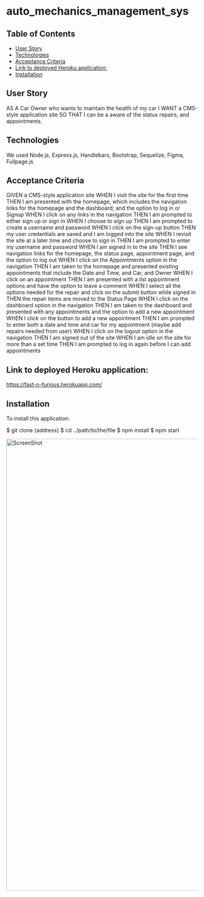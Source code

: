 # auto_mechanics_management_sys

## Table of Contents

  - [User Story](#user-story)
  - [Technologies](#technologies)
  - [Acceptance Criteria](#acceptance-criteria)
  - [Link to deployed Heroku application:](#link-to-deployed-heroku-application)
  - [Installation](#installation)

## User Story
AS A Car Owner who wants to maintain the health of my car
I WANT a CMS-style application site
SO THAT I can be a aware of the status repairs, and appointments.

## Technologies
We used Node.js, Express.js, Handlebars, Bootstrap, Sequelize, Figma, Fullpage.js

## Acceptance Criteria
GIVEN a CMS-style application site
WHEN I visit the site for the first time
THEN I am presented with the homepage, which includes the navigation links for the homepage and the dashboard; and the option to log in or Signup
WHEN I click on any links in the navigation
THEN I am prompted to either sign up or sign in
WHEN I choose to sign up
THEN I am prompted to create a username and password
WHEN I click on the sign-up button
THEN my user credentials are saved and I am logged into the site
WHEN I revisit the site at a later time and choose to sign in
THEN I am prompted to enter my username and password
WHEN I am signed in to the site
THEN I see navigation links for the homepage, the status page, appointment page, and the option to log out
WHEN I click on the Appointments option in the navigation
THEN I am taken to the homepage and presented existing appointments that include the Date and Time, and Car, and Owner
WHEN I click on an appointment
THEN I am presented with a list appointment options and have the option to leave a comment
WHEN I select all the options needed for the repair and click on the submit button while signed in
THEN the repair items are moved to the Status Page 
WHEN I click on the dashboard option in the navigation
THEN I am taken to the dashboard and presented with any appointments and the option to add a new appointment
WHEN I click on the button to add a new appointment
THEN I am prompted to enter both a date and time and car for my appointment (maybe add repairs needed from user)
WHEN I click on the logout option in the navigation
THEN I am signed out of the site
WHEN I am idle on the site for more than a set time
THEN  I am prompted to log in again before I can add appointments

## Link to deployed Heroku application:
https://fast-n-furious.herokuapp.com/ 

## Installation

To install this application: 

$ git clone {address}
$ cd ../path/to/the/file
$ npm install
$ npm start






<img width="1186" alt="ScreenShot" src="https://user-images.githubusercontent.com/37507020/157574072-df3b7def-0a2d-4ec1-8a49-a78e82032915.png">


